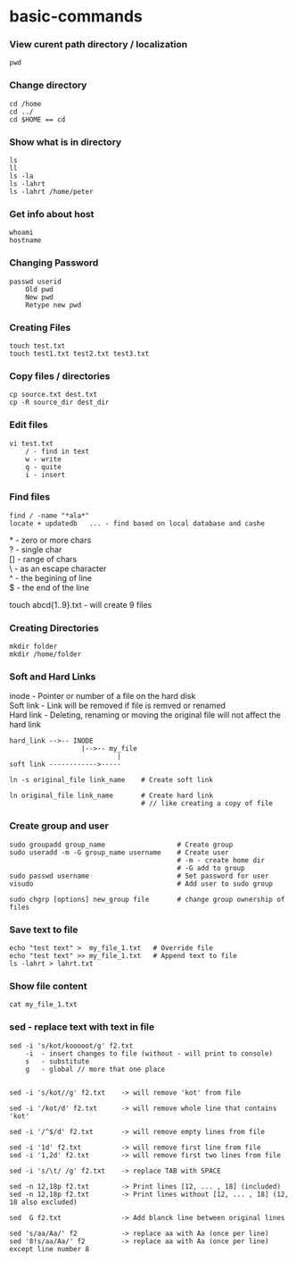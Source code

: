 # basic-commands
### View curent path directory / localization
```
pwd
```
### Change directory 
```
cd /home
cd ../
cd $HOME == cd
```
### Show what is in directory
```
ls 
ll 
ls -la
ls -lahrt
ls -lahrt /home/peter
```

### Get info about host 
```
whoami
hostname
```

### Changing Password
```
passwd userid
    Old pwd
    New pwd
    Retype new pwd
```

### Creating Files
```
touch test.txt
touch test1.txt test2.txt test3.txt 
```
### Copy files / directories
```
cp source.txt dest.txt
cp -R source_dir dest_dir
```
### Edit files
```
vi test.txt
    / - find in text
    w - write
    q - quite
    i - insert
```
### Find files
```
find / -name "*ala*" 
locate + updatedb   ... - find based on local database and cashe 
```
\* - zero or more chars  <br>
? - single char  <br>
[] - range of chars  <br>
\\ - as an escape character <br>
^ - the begining of line <br>
$ - the end of the line <br>

touch abcd{1..9}.txt - will create 9 files

### Creating Directories
```
mkdir folder
mkdir /home/folder
```

### Soft and Hard Links
inode - Pointer or number of a file on the hard disk <br>
Soft link - Link will be removed if file is remved or renamed <br>
Hard link - Deleting, renaming or moving the original file will not affect the hard link
```
hard_link -->-- INODE
                  |-->-- my_file
                           |
soft link ------------>-----
```



```
ln -s original_file link_name    # Create soft link

ln original_file link_name       # Create hard link 
                                 # // like creating a copy of file
```

### Create group and user
```
sudo groupadd group_name                  # Create group
sudo useradd -m -G group_name username    # Create user
                                          # -m - create home dir
                                          # -G add to group
sudo passwd username                      # Set password for user
visudo                                    # Add user to sudo group

sudo chgrp [options] new_group file       # change group ownership of files
```
### Save text to file
```
echo "test text" >  my_file_1.txt   # Override file 
echo "test text" >> my_file_1.txt   # Append text to file
ls -lahrt > lahrt.txt
```
### Show file content
```
cat my_file_1.txt 
```

### sed - replace text with text in file
```
sed -i 's/kot/kooooot/g' f2.txt 
    -i  - insert changes to file (without - will print to console) 
    s   - substitute
    g   - global // more that one place


sed -i 's/kot//g' f2.txt    -> will remove 'kot' from file

sed -i '/kot/d' f2.txt      -> will remove whole line that contains 'kot'

sed -i '/^$/d' f2.txt       -> will remove empty lines from file

sed -i '1d' f2.txt          -> will remove first line from file
sed -i '1,2d' f2.txt        -> will remove first two lines from file

sed -i 's/\t/ /g' f2.txt    -> replace TAB with SPACE

sed -n 12,18p f2.txt        -> Print lines [12, ... , 18] (included)
sed -n 12,18p f2.txt        -> Print lines without [12, ... , 18] (12, 18 also excluded)

sed  G f2.txt               -> Add blanck line between original lines

sed 's/aa/Aa/' f2           -> replace aa with Aa (once per line)
sed '8!s/aa/Aa/' f2         -> replace aa with Aa (once per line) except line number 8
```






